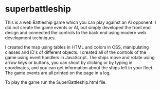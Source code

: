 # superbattleship

This is a web Battleship game which you can play against an AI opponent.
I did not create the game events or AI, but simply developed the front end design and connected the controls to the back end
using modern web development techniques.

I created the map using tables in HTML and colors in CSS, manipulating classes and ID's of different objects.
I created all of the controls of the game using event handlers in JavaScript.
The ships move and rotate using arrow keys or buttons, you can shoot by clicking or by typing in coordinates, and you can
get information about the ships left in your fleet.  The game events are all printed on the page in a log.

To play the game run the SuperBattleship.html file.
